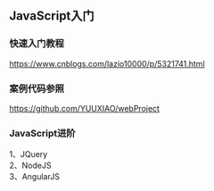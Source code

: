## JavaScript入门  

### 快速入门教程  
https://www.cnblogs.com/lazio10000/p/5321741.html

### 案例代码参照  
https://github.com/YUUXIAO/webProject

### JavaScript进阶
1、JQuery  
2、NodeJS  
3、AngularJS

